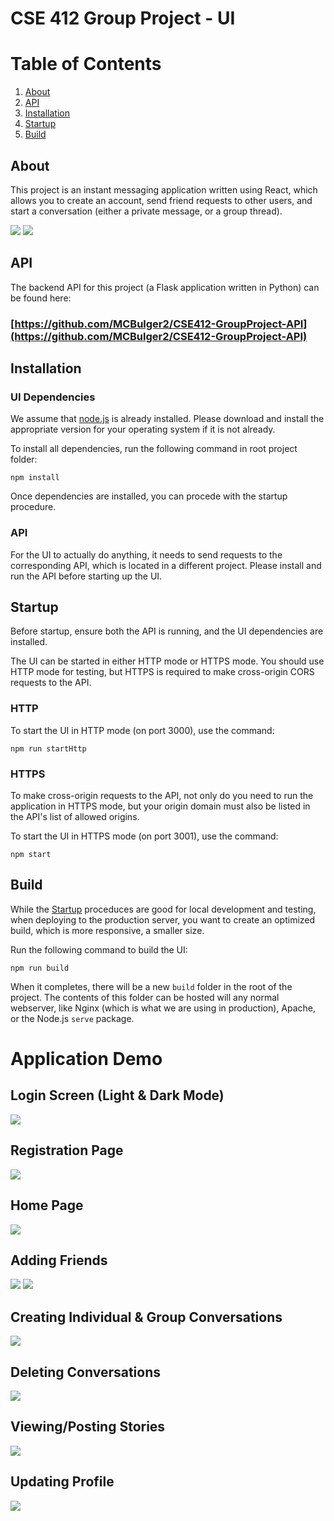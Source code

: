 # CSE 412 Group Project - UI

# Table of Contents
1) [About](#about)
2) [API](#api)
3) [Installation](#installation)
4) [Startup](#startup)
5) [Build](#build)

## About
This project is an instant messaging application written using React, which allows you to create an account, send friend requests to other users, and start a conversation (either a private message, or a group thread).

![](images/image7.png)
![](images/image16.png)

## API
The backend API for this project (a Flask application written in Python) can be found here:

### [https://github.com/MCBulger2/CSE412-GroupProject-API](https://github.com/MCBulger2/CSE412-GroupProject-API)

## Installation

### UI Dependencies
We assume that [node.js](https://nodejs.org/en/) is already installed. Please download and install the appropriate version for your operating system if it is not already.

To install all dependencies, run the following command in root project folder:

`npm install`

Once dependencies are installed, you can procede with the startup procedure.

### API
For the UI to actually do anything, it needs to send requests to the corresponding API, which is located in a different project. Please install and run the API before starting up the UI.

## Startup
Before startup, ensure both the API is running, and the UI dependencies are installed.

The UI can be started in either HTTP mode or HTTPS mode. You should use HTTP mode for testing, but HTTPS is required to make cross-origin CORS requests to the API.

### HTTP
To start the UI in HTTP mode (on port 3000), use the command:

`npm run startHttp`

### HTTPS
To make cross-origin requests to the API, not only do you need to run the application in HTTPS mode, but your origin domain must also be listed in the API's list of allowed origins.

To start the UI in HTTPS mode (on port 3001), use the command:

`npm start`

## Build
While the [Startup](#startup) proceduces are good for local development and testing, when deploying to the production server, you want to create an optimized build, which is more responsive, a smaller size.

Run the following command to build the UI:

`npm run build`

When it completes, there will be a new `build` folder in the root of the project. The contents of this folder can be hosted will any normal webserver, like Nginx (which is what we are using in production), Apache, or the Node.js `serve` package.

# Application Demo
## Login Screen (Light & Dark Mode)
![](images/image5.png)

## Registration Page
![](images/image14.png)

## Home Page
![](images/image4.png)

## Adding Friends
![](images/image21.png)
![](images/image27.png)

## Creating Individual & Group Conversations
![](images/image10.png)

## Deleting Conversations
![](images/image6.png)

## Viewing/Posting Stories
![](images/image25.png)

## Updating Profile
![](images/image24.png)
